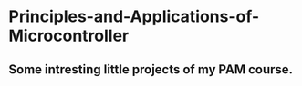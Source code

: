 # Principles-and-Applications-of-Microcontroller
## Some intresting little projects of my PAM course.
